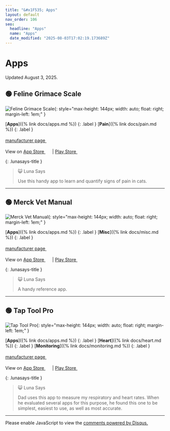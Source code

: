 ```yaml
---
title: "&#x1F535; Apps"
layout: default
nav_order: 106
seo:
  headline: "Apps"
  name: "Apps"
  date_modified: "2025-08-03T17:02:19.173689Z"
---
```


# Apps

Updated August 3, 2025.



## &#x1F7E2; Feline Grimace Scale

![Feline Grimace Scale](https://is1-ssl.mzstatic.com/image/thumb/Purple211/v4/c6/5d/85/c65d851d-2e0c-59f5-f916-f1810f57c8d2/appicon-1x_U007emarketing-0-8-0-85-220-0.png/460x0w.webp){: style="max-height: 144px; width: auto; float: right; margin-left: 1em;" }

[**Apps**]({% link docs/apps.md %})
{: .label }
[**Pain**]({% link docs/pain.md %})
{: .label }

 <a href="https://www.felinegrimacescale.com" class="external" target="_blank">manufacturer page&nbsp;<svg width="18" height="18" viewBox="0 0 24 24"><use xlink:href="#svg-external-link"></use></svg></a>

View on <a href="https://apps.apple.com/us/app/id1596750830" class="external" target="_blank">App Store&nbsp;<svg width="18" height="18" viewBox="0 0 24 24"><use xlink:href="#svg-external-link"></use></svg></a> &#124; <a href="https://play.google.com/store/apps/details?id=com.universitedemontreal.felinegrimacescale&hl=en_US" class="external" target="_blank">Play Store&nbsp;<svg width="18" height="18" viewBox="0 0 24 24"><use xlink:href="#svg-external-link"></use></svg></a>

{: .lunasays-title }
> &#x1F63A; Luna Says
>
> Use this handy app to learn and quantify signs of pain in cats.

* * *



## &#x1F7E2; Merck Vet Manual

![Merck Vet Manual](https://is1-ssl.mzstatic.com/image/thumb/Purple211/v4/8e/95/a5/8e95a5f2-0299-0589-e984-a798919426d9/AppIcon-0-0-1x_U007emarketing-0-8-0-0-85-220.png/460x0w.webp){: style="max-height: 144px; width: auto; float: right; margin-left: 1em;" }

[**Apps**]({% link docs/apps.md %})
{: .label }
[**Misc**]({% link docs/misc.md %})
{: .label }

 <a href="https://www.merckvetmanual.com/resourcespages/mobileapps" class="external" target="_blank">manufacturer page&nbsp;<svg width="18" height="18" viewBox="0 0 24 24"><use xlink:href="#svg-external-link"></use></svg></a>

View on <a href="https://apps.apple.com/us/app/id1289663059" class="external" target="_blank">App Store&nbsp;<svg width="18" height="18" viewBox="0 0 24 24"><use xlink:href="#svg-external-link"></use></svg></a> &#124; <a href="https://play.google.com/store/apps/details?id=com.mm.veterinary&hl=en_US" class="external" target="_blank">Play Store&nbsp;<svg width="18" height="18" viewBox="0 0 24 24"><use xlink:href="#svg-external-link"></use></svg></a>

{: .lunasays-title }
> &#x1F63A; Luna Says
>
> A handy reference app.

* * *



## &#x1F7E2; Tap Tool Pro

![Tap Tool Pro](https://is1-ssl.mzstatic.com/image/thumb/Purple113/v4/9e/8e/68/9e8e6896-47d6-6b2d-64ef-15435c2a2023/AppIcon-Pro-1x_U007emarketing-0-7-0-85-220.png/460x0w.webp){: style="max-height: 144px; width: auto; float: right; margin-left: 1em;" }

[**Apps**]({% link docs/apps.md %})
{: .label }
[**Heart**]({% link docs/heart.md %})
{: .label }
[**Monitoring**]({% link docs/monitoring.md %})
{: .label }

 <a href="https://onethousandmoons.com/tap-tool/" class="external" target="_blank">manufacturer page&nbsp;<svg width="18" height="18" viewBox="0 0 24 24"><use xlink:href="#svg-external-link"></use></svg></a>

View on <a href="https://apps.apple.com/us/app/id1265968974" class="external" target="_blank">App Store&nbsp;<svg width="18" height="18" viewBox="0 0 24 24"><use xlink:href="#svg-external-link"></use></svg></a> &#124; <a href="https://play.google.com/store/apps/details?id=com.onethousandmoons.taptool&hl=en_US" class="external" target="_blank">Play Store&nbsp;<svg width="18" height="18" viewBox="0 0 24 24"><use xlink:href="#svg-external-link"></use></svg></a>

{: .lunasays-title }
> &#x1F63A; Luna Says
>
> Dad uses this app to measure my respiratory and heart rates. When he evaluated several apps for this purpose, he found this one to be simplest, easiest to use, as well as most accurate.

* * *

<div id="disqus_thread"></div>
<script>
    var disqus_config = function () {
      this.page.url = '{{ page.url | absolute_url }}';
      this.page.identifier = '{{ page.url | absolute_url }}';
    };
    (function() {
    var d = document, s = d.createElement('script');
    s.src = 'https://ckdcatsupplies.disqus.com/embed.js';
    s.setAttribute('data-timestamp', +new Date());
    (d.head || d.body).appendChild(s);
    })();
</script>
<noscript>Please enable JavaScript to view the <a href="https://disqus.com/?ref_noscript">comments powered by Disqus.</a></noscript>

<!-- Updated 2025-08-03 17:02:19.173689Z -->
